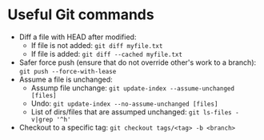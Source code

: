 # Useful Git commands

* Diff a file with HEAD after modified:
  * If file is not added: `git diff myfile.txt`
  * If file is added: `git diff --cached myfile.txt`
* Safer force push (ensure that do not override other's work to a branch): `git push --force-with-lease`
* Assume a file is unchanged:
  * Assump file unchange: `git update-index --assume-unchanged [files]`
  * Undo: `git update-index --no-assume-unchanged [files]`
  * List of dirs/files that are assumped unchanged: `git ls-files -v|grep '^h'`
* Checkout to a specific tag: `git checkout tags/<tag> -b <branch>`
